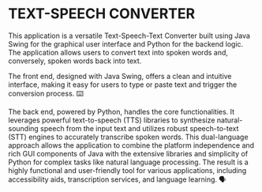 
# TEXT-SPEECH CONVERTER
This application is a versatile Text-Speech-Text Converter built using Java Swing for the graphical user interface and Python for the backend logic. The application allows users to convert text into spoken words and, conversely, spoken words back into text.

The front end, designed with Java Swing, offers a clean and intuitive interface, making it easy for users to type or paste text and trigger the conversion process. ⌨️

The back end, powered by Python, handles the core functionalities. It leverages powerful text-to-speech (TTS) libraries to synthesize natural-sounding speech from the input text and utilizes robust speech-to-text (STT) engines to accurately transcribe spoken words.  This dual-language approach allows the application to combine the platform independence and rich GUI components of Java with the extensive libraries and simplicity of Python for complex tasks like natural language processing. The result is a highly functional and user-friendly tool for various applications, including accessibility aids, transcription services, and language learning. 🗣️





